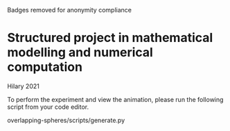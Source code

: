 Badges removed for anonymity compliance

# Structured project in mathematical modelling and numerical computation

Hilary 2021

To perform the experiment and view the animation, please run the following script from your code editor.

overlapping-spheres/scripts/generate.py
